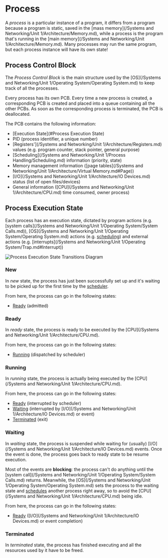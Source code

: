 # Process

A *process* is a particular instance of a program, it differs from a program because a program is static, saved in the [mass memory](/Systems and Networking/Unit 1/Architecture/Memory.md), while a process is the program that's running in the [main memory](/Systems and Networking/Unit 1/Architecture/Memory.md). Many processes may run the same program, but each process instance will have its own state!

## Process Control Block

The *Process Control Block* is the main structure used by the [OS](/Systems and Networking/Unit 1/Operating System/Operating System.md) to keep track of all the processes.

Every process has its own PCB. Every time a new process is created, a corresponding PCB is created and placed into a queue containing all the other PCBs. As soon as the corresponding process is terminated, the PCB is deallocated.

The PCB contains the following information:
- [Execution State](#Process Execution State)
- PID (process identifier, a unique number)
- [Registers'](/Systems and Networking/Unit 1/Architecture/Registers.md) values (e.g. program counter, stack pointer, general purpose)
- [Scheduling](/Systems and Networking/Unit 1/Process Handling/Scheduling.md) information (priority, state)
- Memory management information ([page tables](/Systems and Networking/Unit 1/Architecture/Virtual Memory.md#Page))
- [I/O](/Systems and Networking/Unit 1/Architecture/IO Devices.md) status (list of open files/devices)
- General information ([CPU](/Systems and Networking/Unit 1/Architecture/CPU.md) time consumed, owner process)

## Process Execution State

Each process has an execution state, dictated by program actions (e.g. [system calls](/Systems and Networking/Unit 1/Operating System/System Calls.md)), [OS](/Systems and Networking/Unit 1/Operating System/Operating System.md) actions (e.g. [scheduling](?TK)) and external actions (e.g. [interrupts](/Systems and Networking/Unit 1/Operating System/Trap.md#Interrupt))

![Process Execution State Transitions Diagram](?TK)

### New

In *new* state, the process has just been successfully set up and it's waiting to be picked up for the first time by the [scheduler](?TK).

From here, the process can go in the following states:
- [Ready](#Ready) (admitted)

### Ready

In *ready* state, the process is ready to be executed by the [CPU](/Systems and Networking/Unit 1/Architecture/CPU.md).

From here, the process can go in the following states:
- [Running](#Running) (dispatched by scheduler)

### Running

In *running* state, the process is actually being executed by the [CPU](/Systems and Networking/Unit 1/Architecture/CPU.md).

From here, the process can go in the following states:
- [Ready](#Ready) (interrupted by scheduler)
- [Waiting](#Waiting) (interrupted by [I/O](/Systems and Networking/Unit 1/Architecture/IO Devices.md) or event)
- [Terminated](#Terminated) (exit)

### Waiting

In *waiting* state, the process is suspended while waiting for (usually) [I/O](/Systems and Networking/Unit 1/Architecture/IO Devices.md) events. Once the event is done, the process goes back to ready state to be resume execution.

Most of the events are **blocking**: the process can't do anything until the [system call](/Systems and Networking/Unit 1/Operating System/System Calls.md) returns. Meanwhile, the [OS](/Systems and Networking/Unit 1/Operating System/Operating System.md) sets the process to the waiting state and [schedules](/^TK) another process right away, so to avoid the [CPU](/Systems and Networking/Unit 1/Architecture/CPU.md) being idle.

From here, the process can go in the following states:
- [Ready](#Ready) ([I/O](/Systems and Networking/Unit 1/Architecture/IO Devices.md) or event completion)

### Terminated

In *terminated* state, the process has finished executing and all the resources used by it have to be freed.
